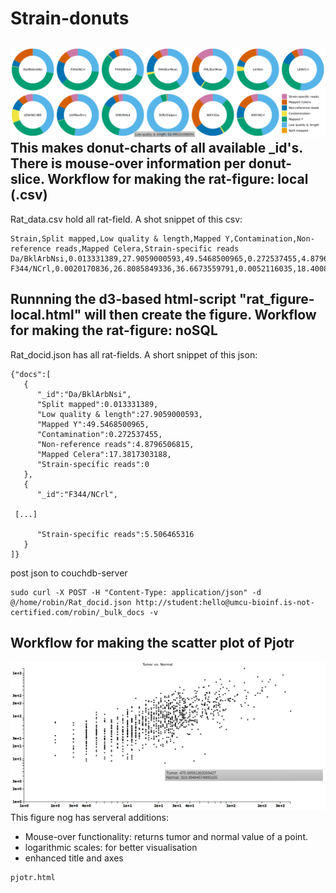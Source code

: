 Strain-donuts
====================================
![](screenshot.png?raw=true)
This makes donut-charts of all available _id's. There is mouse-over information per donut-slice.
Workflow for making the rat-figure: local (.csv)
---------
Rat_data.csv hold all rat-field. A shot snippet of this csv:
```
Strain,Split mapped,Low quality & length,Mapped Y,Contamination,Non-reference reads,Mapped Celera,Strain-specific reads
Da/BklArbNsi,0.013331389,27.9059000593,49.5468500965,0.272537455,4.8796506815,17.3817303188,0
F344/NCrl,0.0020170836,26.8085849336,36.6673559791,0.0052116035,18.4008912748,9.0579695627,9.0579695627
```
Runnning the d3-based html-script "rat_figure-local.html" will then create the figure.
Workflow for making the rat-figure: noSQL
---------
Rat_docid.json has all rat-fields. A short snippet of this json:

```
{"docs":[
   {
      "_id":"Da/BklArbNsi",
      "Split mapped":0.013331389,
      "Low quality & length":27.9059000593,
      "Mapped Y":49.5468500965,
      "Contamination":0.272537455,
      "Non-reference reads":4.8796506815,
      "Mapped Celera":17.3817303188,
      "Strain-specific reads":0
   },
   {
      "_id":"F344/NCrl",

 [...]

      "Strain-specific reads":5.506465316
   }
]}
```
post json to couchdb-server
```
sudo curl -X POST -H "Content-Type: application/json" -d @/home/robin/Rat_docid.json http://student:hello@umcu-bioinf.is-not-certified.com/robin/_bulk_docs -v
```
Workflow for making the scatter plot of Pjotr
---------
![](pjotr_screenshot.png?raw=true)
This figure nog has serveral additions:
* Mouse-over functionality: returns tumor and normal value of a point.
* logarithmic scales: for better visualisation
* enhanced title and axes
```
pjotr.html
```